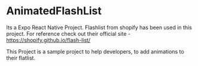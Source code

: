 # AnimatedFlashList

Its a Expo React Native Project.
Flashlist from shopify has been used in this project.
For reference check out their official site - https://shopify.github.io/flash-list/

This Project is a sample project to help developers, to add animations to their flatlist.

